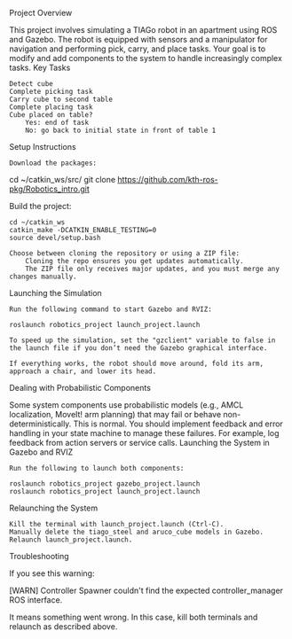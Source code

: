 Project Overview

This project involves simulating a TIAGo robot in an apartment using ROS and Gazebo. The robot is equipped with sensors and a manipulator for navigation and performing pick, carry, and place tasks. Your goal is to modify and add components to the system to handle increasingly complex tasks.
Key Tasks
    
    Detect cube
    Complete picking task 
    Carry cube to second table
    Complete placing task
    Cube placed on table?
        Yes: end of task
        No: go back to initial state in front of table 1

Setup Instructions

    Download the packages:

cd ~/catkin_ws/src/
git clone https://github.com/kth-ros-pkg/Robotics_intro.git

Build the project:

    cd ~/catkin_ws
    catkin_make -DCATKIN_ENABLE_TESTING=0
    source devel/setup.bash

    Choose between cloning the repository or using a ZIP file:
        Cloning the repo ensures you get updates automatically.
        The ZIP file only receives major updates, and you must merge any changes manually.

Launching the Simulation

    Run the following command to start Gazebo and RVIZ:

    roslaunch robotics_project launch_project.launch

    To speed up the simulation, set the "gzclient" variable to false in the launch file if you don’t need the Gazebo graphical interface.

    If everything works, the robot should move around, fold its arm, approach a chair, and lower its head.

Dealing with Probabilistic Components

Some system components use probabilistic models (e.g., AMCL localization, MoveIt! arm planning) that may fail or behave non-deterministically. This is normal. You should implement feedback and error handling in your state machine to manage these failures. For example, log feedback from action servers or service calls.
Launching the System in Gazebo and RVIZ

    Run the following to launch both components:

    roslaunch robotics_project gazebo_project.launch
    roslaunch robotics_project launch_project.launch

Relaunching the System

    Kill the terminal with launch_project.launch (Ctrl-C).
    Manually delete the tiago_steel and aruco_cube models in Gazebo.
    Relaunch launch_project.launch.

Troubleshooting

If you see this warning:

[WARN] Controller Spawner couldn't find the expected controller_manager ROS interface.

It means something went wrong. In this case, kill both terminals and relaunch as described above.
